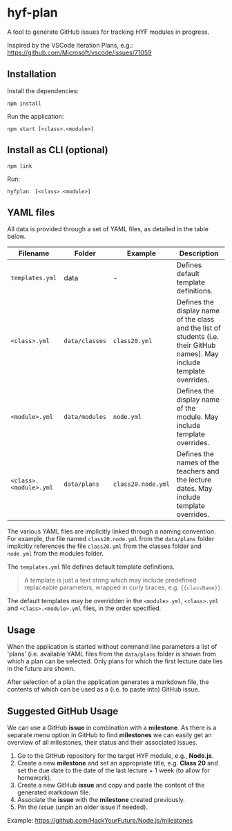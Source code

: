 # hyf-plan

A tool to generate GitHub issues for tracking HYF modules in progress.

Inspired by the VSCode Iteration Plans, e.g.: https://github.com/Microsoft/vscode/issues/71059

## Installation

Install the dependencies:

```
npm install
```

Run the application:

```
npm start [<class>.<module>]
```

## Install as CLI (optional)

```
npm link
```

Run:

```
hyfplan  [<class>.<module>]
```

## YAML files

All data is provided through a set of YAML files, as detailed in the table below.

| Filename | Folder | Example | Description |
|----------|--------|---------|-------------|
| `templates.yml` | data | - | Defines default template definitions. |
| `<class>.yml` | `data/classes` | `class20.yml` | Defines the display name of the class and the list of students (i.e. their GitHub names). May include template overrides. |
| `<module>.yml` | `data/modules` | `node.yml` | Defines the display name of the module. May include template overrides.  |
| `<class>.<module>.yml` | `data/plans` | `class20.node.yml` | Defines the names of the teachers and the lecture dates. May include template overrides. |

The various YAML files are implicitly linked through a naming convention. For example, the file named `class20.node.yml` from the `data/plans` folder implicitly references the file `class20.yml` from the classes folder and `node.yml` from the modules folder.

The `templates.yml` file defines default template definitions.

> A template is just a text string which may include predefined replaceable parameters, wrapped in curly braces, e.g. `{{className}}`.

The default templates may be overridden in the `<module>.yml`, `<class>.yml` and `<class>.<module>.yml` files, in the order specified.

## Usage

When the application is started without command line parameters a list of 'plans' (i.e. available YAML files from the `data/plans` folder is shown from which a plan can be selected. Only plans for which the first lecture date lies in the future are shown.

After selection of a plan the application generates a markdown file, the contents of which can be used as a (i.e. to paste into) GitHub issue.

## Suggested GitHub Usage

We can use a GitHub **issue** in combination with a **milestone**. As there is a separate menu option in GitHub to find **milestones** we can easily get an overview of all milestones, their status and their associated issues.

1. Go to the GitHub repository for the target HYF module, e.g., **Node.js**.
2. Create a new **milestone** and set an appropriate title, e.g. **Class 20** and set the due date to the date of the last lecture + 1 week (to allow for homework).
3. Create a new GitHub **issue** and copy and paste the content of the generated markdown file.
4. Associate the **issue** with the **milestone** created previously.
5. Pin the *issue* (unpin an older issue if needed).

Example: https://github.com/HackYourFuture/Node.js/milestones
